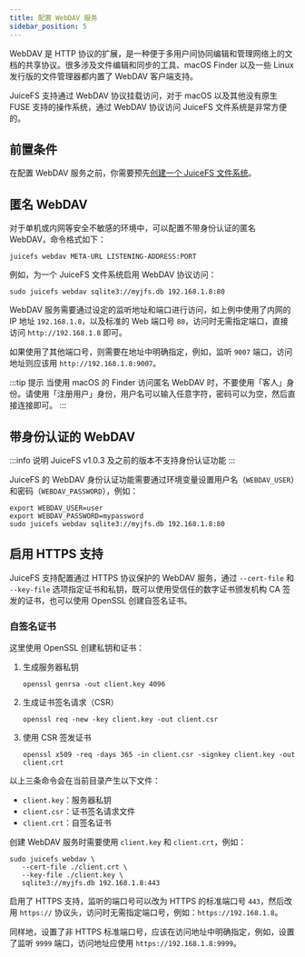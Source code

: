 ```yaml
---
title: 配置 WebDAV 服务
sidebar_position: 5
---
```


WebDAV 是 HTTP 协议的扩展，是一种便于多用户间协同编辑和管理网络上的文档的共享协议。很多涉及文件编辑和同步的工具、macOS Finder 以及一些 Linux 发行版的文件管理器都内置了 WebDAV 客户端支持。

JuiceFS 支持通过 WebDAV 协议挂载访问，对于 macOS 以及其他没有原生 FUSE 支持的操作系统，通过 WebDAV 协议访问 JuiceFS 文件系统是非常方便的。

## 前置条件

在配置 WebDAV 服务之前，你需要预先[创建一个 JuiceFS 文件系统](../getting-started/README.md#juicefs-format)。

## 匿名 WebDAV

对于单机或内网等安全不敏感的环境中，可以配置不带身份认证的匿名 WebDAV，命令格式如下：

```shell
juicefs webdav META-URL LISTENING-ADDRESS:PORT
```

例如，为一个 JuiceFS 文件系统启用 WebDAV 协议访问：

```shell
sudo juicefs webdav sqlite3://myjfs.db 192.168.1.8:80
```

WebDAV 服务需要通过设定的监听地址和端口进行访问，如上例中使用了内网的 IP 地址 `192.168.1.8`，以及标准的 Web 端口号 `80`，访问时无需指定端口，直接访问 `http://192.168.1.8` 即可。

如果使用了其他端口号，则需要在地址中明确指定，例如，监听 `9007` 端口，访问地址则应该用 `http://192.168.1.8:9007`。

:::tip 提示
当使用 macOS 的 Finder 访问匿名 WebDAV 时，不要使用「客人」身份。请使用「注册用户」身份，用户名可以输入任意字符，密码可以为空，然后直接连接即可。
:::

## 带身份认证的 WebDAV

:::info 说明
JuiceFS v1.0.3 及之前的版本不支持身份认证功能
:::

JuiceFS 的 WebDAV 身份认证功能需要通过环境变量设置用户名（`WEBDAV_USER`）和密码（`WEBDAV_PASSWORD`），例如：

```shell
export WEBDAV_USER=user
export WEBDAV_PASSWORD=mypassword
sudo juicefs webdav sqlite3://myjfs.db 192.168.1.8:80
```

## 启用 HTTPS 支持

JuiceFS 支持配置通过 HTTPS 协议保护的 WebDAV 服务，通过 `--cert-file` 和 `--key-file` 选项指定证书和私钥，既可以使用受信任的数字证书颁发机构 CA 签发的证书，也可以使用 OpenSSL 创建自签名证书。

### 自签名证书

这里使用 OpenSSL 创建私钥和证书：

1. 生成服务器私钥

   ```shell
   openssl genrsa -out client.key 4096
   ```

2. 生成证书签名请求（CSR）

   ```shell
   openssl req -new -key client.key -out client.csr
   ```

3. 使用 CSR 签发证书

   ```shell
   openssl x509 -req -days 365 -in client.csr -signkey client.key -out client.crt
   ```

以上三条命令会在当前目录产生以下文件：

- `client.key`：服务器私钥
- `client.csr`：证书签名请求文件
- `client.crt`：自签名证书

创建 WebDAV 服务时需要使用 `client.key` 和 `client.crt`，例如：

```shell
sudo juicefs webdav \
   --cert-file ./client.crt \
   --key-file ./client.key \
   sqlite3://myjfs.db 192.168.1.8:443
```

启用了 HTTPS 支持，监听的端口号可以改为 HTTPS 的标准端口号 `443`，然后改用 `https://` 协议头，访问时无需指定端口号，例如：`https://192.168.1.8`。

同样地，设置了非 HTTPS 标准端口号，应该在访问地址中明确指定，例如，设置了监听 `9999` 端口，访问地址应使用 `https://192.168.1.8:9999`。
